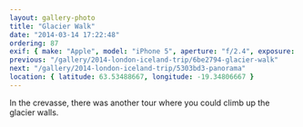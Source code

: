 ```yaml
---
layout: gallery-photo
title: "Glacier Walk"
date: "2014-03-14 17:22:48"
ordering: 87
exif: { make: "Apple", model: "iPhone 5", aperture: "f/2.4", exposure: "1/861" }
previous: "/gallery/2014-london-iceland-trip/6be2794-glacier-walk"
next: "/gallery/2014-london-iceland-trip/5303bd3-panorama"
location: { latitude: 63.53488667, longitude: -19.34806667 }
---
```


In the crevasse, there was another tour where you could climb up the glacier walls.
